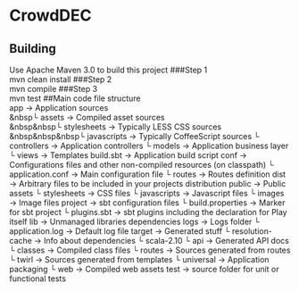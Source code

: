 # CrowdDEC

## Building  
Use Apache Maven 3.0 to build this project
###Step 1  
    mvn clean install
###Step 2  
    mvn compile
###Step 3  
    mvn test 
##Main code file structure  
app                      → Application sources  
&nbsp└ assets → Compiled asset sources  
    &nbsp&nbsp└ stylesheets        → Typically LESS CSS sources  
        &nbsp&nbsp&nbsp└ javascripts        → Typically CoffeeScript sources
 └ controllers           → Application controllers
 └ models                → Application business layer
 └ views                 → Templates
build.sbt                → Application build script
conf                     → Configurations files and other non-compiled resources (on classpath)
 └ application.conf      → Main configuration file
 └ routes                → Routes definition
dist                     → Arbitrary files to be included in your projects distribution
public                   → Public assets
 └ stylesheets           → CSS files
 └ javascripts           → Javascript files
 └ images                → Image files
project                  → sbt configuration files
 └ build.properties      → Marker for sbt project
 └ plugins.sbt           → sbt plugins including the declaration for Play itself
lib                      → Unmanaged libraries dependencies
logs                     → Logs folder
 └ application.log       → Default log file
target                   → Generated stuff
 └ resolution-cache      → Info about dependencies
 └ scala-2.10
    └ api                → Generated API docs
    └ classes            → Compiled class files
    └ routes             → Sources generated from routes
    └ twirl              → Sources generated from templates
 └ universal             → Application packaging
 └ web                   → Compiled web assets
test                     → source folder for unit or functional tests



